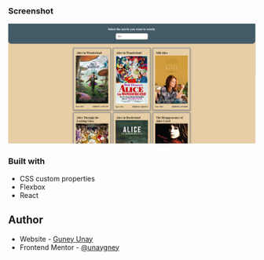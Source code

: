
### Screenshot

![desktop](./screenshots/desktop.png)



### Built with


- CSS custom properties
- Flexbox
- React


## Author

- Website - [Guney Unay](https://www.guneyunay.com)
- Frontend Mentor - [@unaygney](https://www.frontendmentor.io/profile/unaygney)

